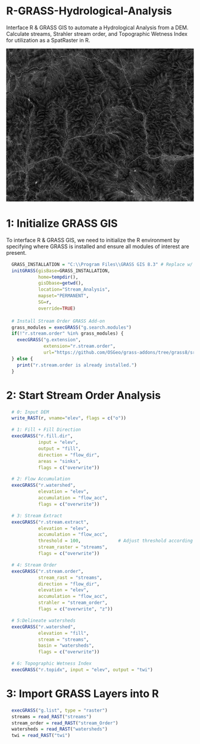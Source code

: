 # R-GRASS-Hydrological-Analysis
Interface R &amp; GRASS GIS to automate a Hydrological Analysis from a DEM. Calculate streams, Strahler stream order, and Topographic Wetness Index for utilization as a SpatRaster in R.

![Example TWI](https://github.com/JTSALAH/R-GRASS-Hydrological-Analysis/blob/main/Example_TWI.png)

# 1: Initialize GRASS GIS
To interface R & GRASS GIS, we need to initialize the R environment by specifying where GRASS is installed and ensure all modules of interest are present.
```r
  GRASS_INSTALLATION = "C:\\Program Files\\GRASS GIS 8.3" # Replace w/ YOUR GRASS Directory
  initGRASS(gisBase=GRASS_INSTALLATION, 
            home=tempdir(), 
            gisDbase=getwd(),
            location="Stream_Analysis",
            mapset="PERMANENT",
            SG=r,
            override=TRUE)

  # Install Stream Order GRASS Add-on
  grass_modules = execGRASS("g.search.modules")
  if(!"r.stream.order" %in% grass_modules) {
    execGRASS("g.extension",
              extension="r.stream.order",
              url="https://github.com/OSGeo/grass-addons/tree/grass8/src/raster/r.stream.order")
  } else {
    print("r.stream.order is already installed.")
  }
```

# 2: Start Stream Order Analysis

```r
  # 0: Input DEM
  write_RAST(r, vname="elev", flags = c("o"))
```
```r
  # 1: Fill + Fill Direction
  execGRASS("r.fill.dir", 
            input = "elev", 
            output = "fill",
            direction = "flow_dir",
            areas = "sinks",
            flags = c("overwrite"))
```
```r
  # 2: Flow Accumulation
  execGRASS("r.watershed", 
            elevation = "elev", 
            accumulation = "flow_acc",
            flags = c("overwrite"))
```
```r
  # 3: Stream Extract
  execGRASS("r.stream.extract", 
            elevation = "elev", 
            accumulation = "flow_acc", 
            threshold = 100,              # Adjust threshold according to your data
            stream_raster = "streams",
            flags = c("overwrite"))
```
```r
  # 4: Stream Order
  execGRASS("r.stream.order", 
            stream_rast = "streams", 
            direction = "flow_dir", 
            elevation = "elev", 
            accumulation = "flow_acc",
            strahler = "stream_order",
            flags = c("overwrite", "z"))
```
```r
  # 5:Delineate watersheds
  execGRASS("r.watershed",
            elevation = "fill",
            stream = "streams",
            basin = "watersheds",
            flags = c("overwrite"))
```
```r
  # 6: Topographic Wetness Index
  execGRASS("r.topidx", input = "elev", output = "twi")
```

# 3: Import GRASS Layers into R

```r
  execGRASS("g.list", type = "raster")
  streams = read_RAST("streams")
  stream_order = read_RAST("stream_Order")
  watersheds = read_RAST("watersheds")
  twi = read_RAST("twi")
```
